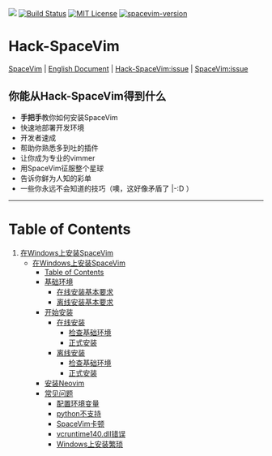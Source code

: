 [![](https://spacevim.org/img/build-with-SpaceVim.svg)](https://spacevim.org)
[![Build Status](https://travis-ci.org/Gabirel/Hack-SpaceVim.svg?branch=master)](https://travis-ci.org/Gabirel/Hack-SpaceVim)
[![MIT License](https://img.shields.io/badge/license-MIT-blue.svg?style=flat)](LICENSE)
[![spacevim-version](https://img.shields.io/badge/spacevim-v0.3.0--dev-ff69b4.svg)](https://spacevim.org)

# Hack-SpaceVim

[SpaceVim][spacevim] | [English Document](README.md) | [Hack-SpaceVim:issue][Hack-SpaceVim:issue-tracker] | [SpaceVim:issue][SpaceVim:issue-tracker]

## 你能从Hack-SpaceVim得到什么

* **手把手**教你如何安装SpaceVim
* 快速地部署开发环境
* 开发者速成
* 帮助你熟悉多到吐的插件
* 让你成为专业的vimmer
* 用SpaceVim征服整个星球
* 告诉你鲜为人知的彩单
* 一些你永远不会知道的技巧（噢，这好像矛盾了 |-:D ）

---------------------------

Table of Contents
=================

1. [在Windows上安装SpaceVim][1]
    * [在Windows上安装SpaceVim][1-1]
      * [Table of Contents][1-1-0]
      * [基础环境][1-1-1]
         * [在线安装基本要求][1-1-1-1]
         * [离线安装基本要求][1-1-1-2]
      * [开始安装][1-1-2]
         * [在线安装][1-1-2-1]
            * [检查基础环境][1-1-2-1-1]
            * [正式安装][1-1-2-1-2]
         * [离线安装][1-1-2-2]
            * [检查基础环境][1-1-2-2-1]
            * [正式安装][1-1-2-2-2]
      * [安装Neovim][1-1-3]
      * [常见问题][1-1-4]
         * [配置环境变量][1-1-4-1]
         * [python不支持][1-1-4-2]
         * [SpaceVim卡顿][1-1-4-3]
         * [vcruntime140.dll错误][1-1-4-4]
         * [Windows上安装繁琐][1-1-4-5]

[1]: zh_CN/installation/installation-for-windows.md
[1-1]: zh_CN/installation/installation-for-windows.md#%E5%9C%A8windows%E4%B8%8A%E5%AE%89%E8%A3%85spacevim
[1-1-0]: zh_CN/installation/installation-for-windows.md#table-of-contents
[1-1-1]: zh_CN/installation/installation-for-windows.md#%E5%9F%BA%E7%A1%80%E7%8E%AF%E5%A2%83
[1-1-1-1]: zh_CN/installation/installation-for-windows.md#%E5%9C%A8%E7%BA%BF%E5%AE%89%E8%A3%85%E5%9F%BA%E6%9C%AC%E8%A6%81%E6%B1%82
[1-1-1-2]: zh_CN/installation/installation-for-windows.md#%E7%A6%BB%E7%BA%BF%E5%AE%89%E8%A3%85%E5%9F%BA%E6%9C%AC%E8%A6%81%E6%B1%82
[1-1-2]: zh_CN/installation/installation-for-windows.md#%E5%BC%80%E5%A7%8B%E5%AE%89%E8%A3%85
[1-1-2-1]: zh_CN/installation/installation-for-windows.md#%E5%9C%A8%E7%BA%BF%E5%AE%89%E8%A3%85
[1-1-2-1-1]: zh_CN/installation/installation-for-windows.md#%E6%A3%80%E6%9F%A5%E5%9F%BA%E7%A1%80%E7%8E%AF%E5%A2%83%E6%98%AF%E5%90%A6%E5%B7%B2%E5%AE%89%E8%A3%85
[1-1-2-1-2]: zh_CN/installation/installation-for-windows.md#%E6%AD%A3%E5%BC%8F%E5%AE%89%E8%A3%85
[1-1-2-2]: zh_CN/installation/installation-for-windows.md#%E7%A6%BB%E7%BA%BF%E5%AE%89%E8%A3%85
[1-1-2-2-1]: zh_CN/installation/installation-for-windows.md#%E6%A3%80%E6%9F%A5%E5%9F%BA%E7%A1%80%E7%8E%AF%E5%A2%83-1
[1-1-2-2-2]: zh_CN/installation/installation-for-windows.md#%E6%AD%A3%E5%BC%8F%E5%AE%89%E8%A3%85-1
[1-1-3]: zh_CN/installation/installation-for-windows.md#%E5%AE%89%E8%A3%85neovim
[1-1-4]: zh_CN/installation/installation-for-windows.md#%E5%B8%B8%E8%A7%81%E9%97%AE%E9%A2%98
[1-1-4-1]: zh_CN/installation/installation-for-windows.md#%E9%85%8D%E7%BD%AE%E7%8E%AF%E5%A2%83%E5%8F%98%E9%87%8F
[1-1-4-2]: zh_CN/installation/installation-for-windows.md#python%E4%B8%8D%E6%94%AF%E6%8C%81
[1-1-4-3]: zh_CN/installation/installation-for-windows.md#spacevim%E5%8D%A1%E9%A1%BF
[1-1-4-4]: zh_CN/installation/installation-for-windows.md#vcruntime140dll%E9%94%99%E8%AF%AF
[1-1-4-5]: zh_CN/installation/installation-for-windows.md#windows%E4%B8%8A%E5%AE%89%E8%A3%85%E7%B9%81%E7%90%90

[vim-galore]: https://github.com/mhinz/vim-galore
[spacevim]: https://github.com/spacevim/spacevim
[Hack-SpaceVim:issue-tracker]: https://github.com/Gabirel/Hack-SpaceVim/issue
[SpaceVim:issue-tracker]: https://github.com/spacevim/spacevim/issue
